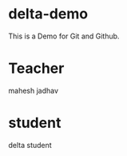 # delta-demo
This is a Demo for Git and Github.


# Teacher 
mahesh jadhav

# student 
delta student 